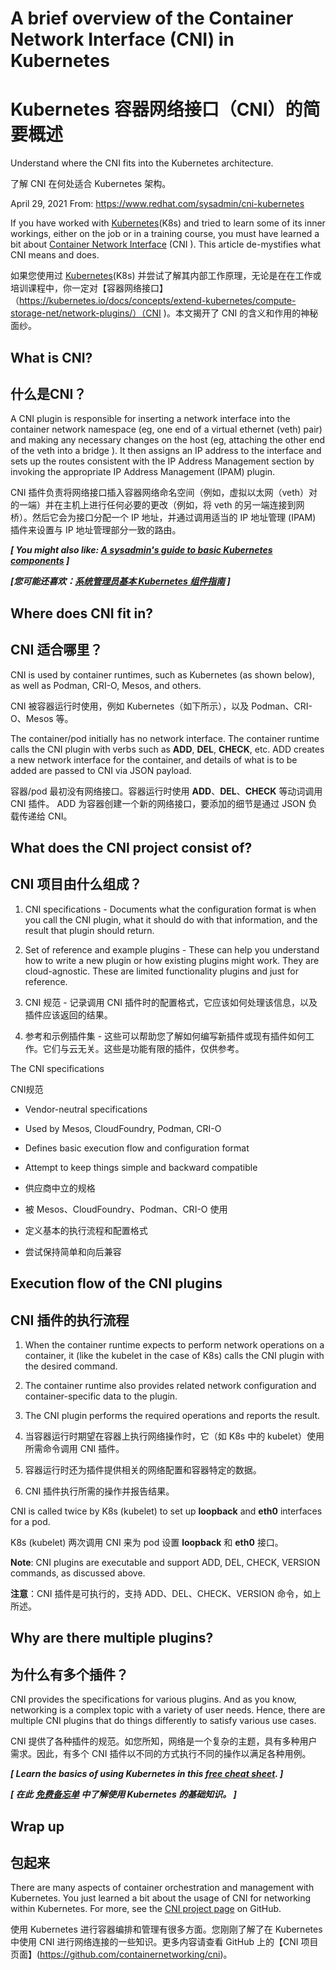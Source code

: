 # A brief overview of the Container Network Interface (CNI) in Kubernetes

# Kubernetes 容器网络接口（CNI）的简要概述

Understand where the CNI fits into the Kubernetes architecture.

了解 CNI 在何处适合 Kubernetes 架构。

April 29, 2021 From: https://www.redhat.com/sysadmin/cni-kubernetes

If you have worked with [Kubernetes](https://www.redhat.com/en/topics/containers/what-is-kubernetes?intcmp=701f20000012ngPAAQ)(K8s) and tried to learn some of its inner workings, either on the job or in a  training course, you must have learned a bit about [Container Network Interface](https://kubernetes.io/docs/concepts/extend-kubernetes/compute-storage-net/network-plugins/) (CNI ). This article de-mystifies what CNI means and does.

如果您使用过 [Kubernetes](https://www.redhat.com/en/topics/containers/what-is-kubernetes?intcmp=701f20000012ngPAAQ)(K8s) 并尝试了解其内部工作原理，无论是在在工作或培训课程中，你一定对【容器网络接口】（https://kubernetes.io/docs/concepts/extend-kubernetes/compute-storage-net/network-plugins/）（CNI )。本文揭开了 CNI 的含义和作用的神秘面纱。

## What is CNI?

## 什么是CNI？

A CNI plugin is responsible for inserting a network interface into  the container network namespace (eg, one end of a virtual ethernet  (veth) pair) and making any necessary changes on the host (eg,  attaching the other end of the veth into a bridge ). It then assigns an  IP address to the interface and sets up the routes consistent with the  IP Address Management section by invoking the appropriate IP Address  Management (IPAM) plugin.

CNI 插件负责将网络接口插入容器网络命名空间（例如，虚拟以太网（veth）对的一端）并在主机上进行任何必要的更改（例如，将 veth 的另一端连接到网桥）。然后它会为接口分配一个 IP 地址，并通过调用适当的 IP 地址管理 (IPAM) 插件来设置与 IP 地址管理部分一致的路由。

***[ You might also like: [A sysadmin's guide to basic Kubernetes components](https://www.redhat.com/sysadmin/kubernetes-components) ]***

***[您可能还喜欢：[系统管理员基本 Kubernetes 组件指南](https://www.redhat.com/sysadmin/kubernetes-components) ]***

## Where does CNI fit in?

## CNI 适合哪里？

CNI is used by container runtimes, such as Kubernetes (as shown below), as well as Podman, CRI-O, Mesos, and others.

CNI 被容器运行时使用，例如 Kubernetes（如下所示），以及 Podman、CRI-O、Mesos 等。

The container/pod initially has no network interface. The container runtime calls the CNI plugin with verbs such as **ADD**, **DEL**, **CHECK**, etc. ADD creates a new network interface for the container, and details of what is to be added are passed to CNI via JSON payload.

容器/pod 最初没有网络接口。容器运行时使用 **ADD**、**DEL**、**CHECK** 等动词调用 CNI 插件。 ADD 为容器创建一个新的网络接口，要添加的细节是通过 JSON 负载传递给 CNI。

## What does the CNI project consist of?

## CNI 项目由什么组成？

1. CNI specifications - Documents what the configuration format is  when you call the CNI plugin, what it should do with that information,  and the result that plugin should return.
2. Set of reference and example plugins - These can help you  understand how to write a new plugin or how existing plugins might work. They are cloud-agnostic. These are limited functionality plugins and  just for reference.

1. CNI 规范 - 记录调用 CNI 插件时的配置格式，它应该如何处理该信息，以及插件应该返回的结果。
2. 参考和示例插件集 - 这些可以帮助您了解如何编写新插件或现有插件如何工作。它们与云无关。这些是功能有限的插件，仅供参考。

The CNI specifications

CNI规范

- Vendor-neutral specifications
- Used by Mesos, CloudFoundry, Podman, CRI-O
- Defines basic execution flow and configuration format
- Attempt to keep things simple and backward compatible

- 供应商中立的规格
- 被 Mesos、CloudFoundry、Podman、CRI-O 使用
- 定义基本的执行流程和配置格式
- 尝试保持简单和向后兼容

## Execution flow of the CNI plugins

## CNI 插件的执行流程

1. When the container runtime expects to perform network operations on a container, it (like the kubelet in the case of K8s) calls the CNI  plugin with the desired command.
2. The container runtime also provides related network configuration and container-specific data to the plugin.
3. The CNI plugin performs the required operations and reports the result.

1. 当容器运行时期望在容器上执行网络操作时，它（如 K8s 中的 kubelet）使用所需命令调用 CNI 插件。
2. 容器运行时还为插件提供相关的网络配置和容器特定的数据。
3. CNI 插件执行所需的操作并报告结果。

CNI is called twice by K8s (kubelet) to set up **loopback** and **eth0** interfaces for a pod.

K8s (kubelet) 两次调用 CNI 来为 pod 设置 **loopback** 和 **eth0** 接口。

**Note**: CNI plugins are executable and support ADD, DEL, CHECK, VERSION commands, as discussed above.

**注意**：CNI 插件是可执行的，支持 ADD、DEL、CHECK、VERSION 命令，如上所述。

## Why are there multiple plugins?

## 为什么有多个插件？

CNI provides the specifications for various plugins. And as you know, networking is a complex topic with a variety of user needs. Hence,  there are multiple CNI plugins that do things differently to satisfy  various use cases.

CNI 提供了各种插件的规范。如您所知，网络是一个复杂的主题，具有多种用户需求。因此，有多个 CNI 插件以不同的方式执行不同的操作以满足各种用例。

***[ Learn the basics of using Kubernetes in this [free cheat sheet](https://developers.redhat.com/promotions/kubernetes-cheatsheet?intcmp=701f20000012ngPAAQ). ]***

***[ 在此 [免费备忘单](https://developers.redhat.com/promotions/kubernetes-cheatsheet?intcmp=701f20000012ngPAAQ) 中了解使用 Kubernetes 的基础知识。 ]***

## Wrap up

##  包起来

There are many aspects of container orchestration and management with Kubernetes. You just learned a bit about the usage of CNI for  networking within Kubernetes. For more, see the [CNI project page](https://github.com/containernetworking/cni) on GitHub. 

使用 Kubernetes 进行容器编排和管理有很多方面。您刚刚了解了在 Kubernetes 中使用 CNI 进行网络连接的一些知识。更多内容请查看 GitHub 上的【CNI 项目页面】(https://github.com/containernetworking/cni)。

